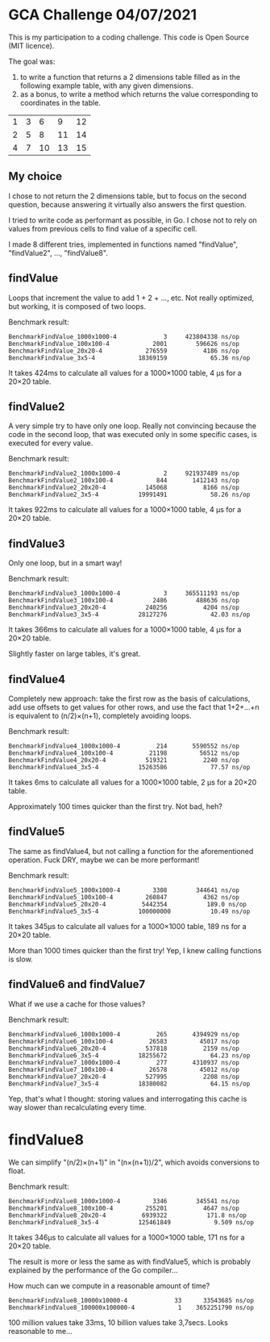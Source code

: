 # GCA Challenge 04/07/2021

This is my participation to a coding challenge. This code is Open Source (MIT licence).

The goal was:

1. to write a function that returns a 2 dimensions table filled as in the following example table, with any given dimensions.
2. as a bonus, to write a method which returns the value corresponding to coordinates in the table.

|     |     |     |     |     |
| --- | --- | --- | --- | --- |
| 1   | 3   | 6   | 9   | 12  |
| 2   | 5   | 8   | 11  | 14  |
| 4   | 7   | 10  | 13  | 15  |

## My choice

I chose to not return the 2 dimensions table, but to focus on the second question, because answering it virtually also answers the first question.

I tried to write code as performant as possible, in Go. I chose not to rely on values from previous cells to find value of a specific cell.

I made 8 different tries, implemented in functions named "findValue", "findValue2", ..., "findValue8".

## findValue

Loops that increment the value to add 1 + 2 + ..., etc. Not really optimized, but working, it is composed of two loops.

Benchmark result:

```plain
BenchmarkFindValue_1000x1000-4    	       3	 423804338 ns/op
BenchmarkFindValue_100x100-4      	    2001	    596626 ns/op
BenchmarkFindValue_20x20-4        	  276559	      4186 ns/op
BenchmarkFindValue_3x5-4          	18369159	        65.36 ns/op
```

It takes 424ms to calculate all values for a 1000×1000 table, 4 µs for a 20×20 table.

## findValue2

A very simple try to have only one loop. Really not convincing because the code in the second loop, that was executed only in some specific cases, is executed for every value.

Benchmark result:

```plain
BenchmarkFindValue2_1000x1000-4   	       2	 921937489 ns/op
BenchmarkFindValue2_100x100-4     	     844	   1412143 ns/op
BenchmarkFindValue2_20x20-4       	  145068	      8166 ns/op
BenchmarkFindValue2_3x5-4         	19991491	        58.26 ns/op
```

It takes 922ms to calculate all values for a 1000×1000 table, 4 µs for a 20×20 table.

## findValue3

Only one loop, but in a smart way!

Benchmark result:

```plain
BenchmarkFindValue3_1000x1000-4   	       3	 365511193 ns/op
BenchmarkFindValue3_100x100-4     	    2486	    488636 ns/op
BenchmarkFindValue3_20x20-4       	  240256	      4204 ns/op
BenchmarkFindValue3_3x5-4         	28127276	        42.03 ns/op
```

It takes 366ms to calculate all values for a 1000×1000 table, 4 µs for a 20×20 table.

Slightly faster on large tables, it's great.

## findValue4

Completely new approach: take the first row as the basis of calculations, add use offsets to get values for other rows, and use the fact that 1+2+...+n is equivalent to (n/2)×(n+1), completely avoiding loops.

Benchmark result:

```plain
BenchmarkFindValue4_1000x1000-4   	     214	   5590552 ns/op
BenchmarkFindValue4_100x100-4     	   21198	     56512 ns/op
BenchmarkFindValue4_20x20-4       	  519321	      2240 ns/op
BenchmarkFindValue4_3x5-4         	15263586	        77.57 ns/op
```

It takes 6ms to calculate all values for a 1000×1000 table, 2 µs for a 20×20 table.

Approximately 100 times quicker than the first try. Not bad, heh?

## findValue5

The same as findValue4, but not calling a function for the aforementioned operation. Fuck DRY, maybe we can be more performant!

Benchmark result:

```plain
BenchmarkFindValue5_1000x1000-4   	    3308	    344641 ns/op
BenchmarkFindValue5_100x100-4     	  260847	      4362 ns/op
BenchmarkFindValue5_20x20-4       	 5442354	       189.0 ns/op
BenchmarkFindValue5_3x5-4         	100000000	        10.49 ns/op
```

It takes 345µs to calculate all values for a 1000×1000 table, 189 ns for a 20×20 table.

More than 1000 times quicker than the first try! Yep, I knew calling functions is slow.

## findValue6 and findValue7

What if we use a cache for those values?

Benchmark result:

```plain
BenchmarkFindValue6_1000x1000-4   	     265	   4394929 ns/op
BenchmarkFindValue6_100x100-4     	   26583	     45017 ns/op
BenchmarkFindValue6_20x20-4       	  537818	      2159 ns/op
BenchmarkFindValue6_3x5-4         	18255672	        64.23 ns/op
BenchmarkFindValue7_1000x1000-4   	     277	   4310937 ns/op
BenchmarkFindValue7_100x100-4     	   26578	     45012 ns/op
BenchmarkFindValue7_20x20-4       	  527995	      2208 ns/op
BenchmarkFindValue7_3x5-4         	18380082	        64.15 ns/op
```

Yep, that's what I thought: storing values and interrogating this cache is way slower than recalculating every time.

# findValue8

We can simplify "(n/2)×(n+1)" in "(n×(n+1))/2", which avoids conversions to float.

Benchmark result:

```plain
BenchmarkFindValue8_1000x1000-4   	    3346	    345541 ns/op
BenchmarkFindValue8_100x100-4     	  255201	      4647 ns/op
BenchmarkFindValue8_20x20-4       	 6939322	       171.8 ns/op
BenchmarkFindValue8_3x5-4         	125461849	         9.509 ns/op
```

It takes 346µs to calculate all values for a 1000×1000 table, 171 ns for a 20×20 table.

The result is more or less the same as with findValue5, which is probably explained by the performance of the Go compiler...

How much can we compute in a reasonable amount of time?

```plain
BenchmarkFindValue8_10000x10000-4   	      33	  33543685 ns/op
BenchmarkFindValue8_100000x100000-4   	       1	3652251790 ns/op
```

100 million values take 33ms, 10 billion values take 3,7secs. Looks reasonable to me...

